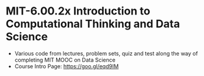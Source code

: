 # MIT-6.00.2x Introduction to Computational Thinking and Data Science
* Various code from lectures, problem sets, quiz and test along the way of completing MIT MOOC on Data Science
* Course Intro Page: https://goo.gl/eqd9IM
